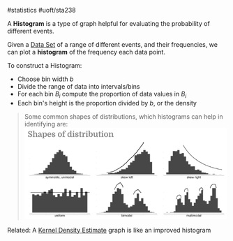 #statistics 
#uoft/sta238 

A **Histogram** is a type of graph helpful for evaluating the probability of different events.

Given a [Data Set](Data%20Set.md) of a range of different events, and their frequencies, we can plot a **histogram** of the frequency each data point.

To construct a Histogram:
- Choose bin width $b$
- Divide the range of data into intervals/bins
- For each bin $B_{i}$ compute the proportion of data values in $B_{i}$
- Each bin's height is the proportion divided by $b$, or the density

> Some common shapes of distributions, which histograms can help in identifying are:
> ![500](attachments/Pasted%20image%2020240708171156.png)


Related:
A [Kernel Density Estimate](Kernel%20Density%20Estimate.md) graph is like an improved histogram